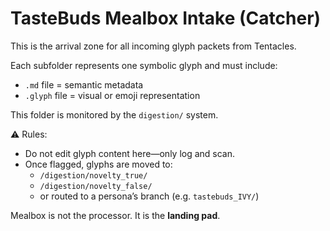 # TasteBuds Mealbox Intake (Catcher)

This is the arrival zone for all incoming glyph packets from Tentacles.

Each subfolder represents one symbolic glyph and must include:
- `.md` file = semantic metadata
- `.glyph` file = visual or emoji representation

This folder is monitored by the `digestion/` system.

⚠️ Rules:
- Do not edit glyph content here—only log and scan.
- Once flagged, glyphs are moved to:
  - `/digestion/novelty_true/`
  - `/digestion/novelty_false/`
  - or routed to a persona’s branch (e.g. `tastebuds_IVY/`)

Mealbox is not the processor. It is the **landing pad**.
